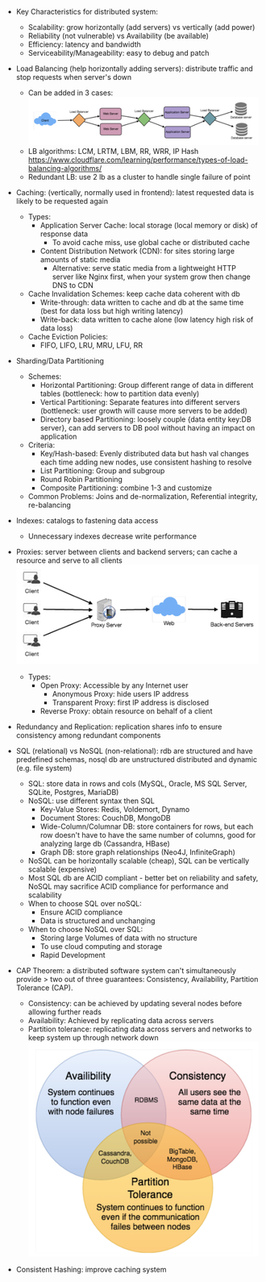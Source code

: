 - Key Characteristics for distributed system:
  - Scalability: grow horizontally (add servers) vs vertically (add power)
  - Reliability (not vulnerable) vs Availability (be available)
  - Efficiency: latency and bandwidth
  - Serviceability/Manageability: easy to debug and patch

- Load Balancing (help horizontally adding servers): distribute traffic and stop requests when server's down
  - Can be added in 3 cases: ![load-balancer.png](img%2Fload-balancer.png)
  - LB algorithms: LCM, LRTM, LBM, RR, WRR, IP Hash https://www.cloudflare.com/learning/performance/types-of-load-balancing-algorithms/
  - Redundant LB: use 2 lb as a cluster to handle single failure of point

- Caching: (vertically, normally used in frontend): latest requested data is likely to be requested again
  - Types:
    - Application Server Cache: local storage (local memory or disk) of response data 
      - To avoid cache miss, use global cache or distributed cache
    - Content Distribution Network (CDN): for sites storing large amounts of static media
      - Alternative: serve static media from a lightweight HTTP server like Nginx first, when your system grow then change DNS to CDN
  - Cache Invalidation Schemes: keep cache data coherent with db
    - Write-through: data written to cache and db at the same time (best for data loss but high writing latency)
    - Write-back: data written to cache alone (low latency high risk of data loss)
  - Cache Eviction Policies:
    - FIFO, LIFO, LRU, MRU, LFU, RR

- Sharding/Data Partitioning
  - Schemes:
    - Horizontal Partitioning: Group different range of data in different tables (bottleneck: how to partition data evenly)
    - Vertical Partitioning: Separate features into different servers (bottleneck: user growth will cause more servers to be added)
    - Directory based Partitioning: loosely couple {data entity key:DB server}, can add servers to DB pool without having an impact on application
  - Criteria:
    - Key/Hash-based: Evenly distributed data but hash val changes each time adding new nodes, use consistent hashing to resolve
    - List Partitioning: Group and subgroup
    - Round Robin Partitioning
    - Composite Partitioning: combine 1-3 and customize
  - Common Problems: Joins and de-normalization, Referential integrity, re-balancing

- Indexes: catalogs to fastening data access 
  - Unnecessary indexes decrease write performance

- Proxies: server between clients and backend servers; can cache a resource and serve to all clients 
![proxy.png](img%2Fproxy.png)
  - Types: 
    - Open Proxy: Accessible by any Internet user
      - Anonymous Proxy: hide users IP address
      - Transparent Proxy: first IP address is disclosed
    - Reverse Proxy: obtain resource on behalf of a client

- Redundancy and Replication: replication shares info to ensure consistency among redundant components 

- SQL (relational) vs NoSQL (non-relational): rdb are structured and have predefined schemas, nosql db are unstructured distributed and dynamic (e.g. file system)
  - SQL: store data in rows and cols (MySQL, Oracle, MS SQL Server, SQLite, Postgres, MariaDB)
  - NoSQL: use different syntax then SQL
    - Key-Value Stores: Redis, Voldemort, Dynamo
    - Document Stores: CouchDB, MongoDB
    - Wide-Column/Columnar DB: store containers for rows, but each row doesn't have to have the same number of columns, good for analyzing large db (Cassandra, HBase)
    - Graph DB: store graph relationships (Neo4J, InfiniteGraph)
  - NoSQL can be horizontally scalable (cheap), SQL can be vertically scalable (expensive)
  - Most SQL db are ACID compliant - better bet on reliability and safety, NoSQL may sacrifice ACID compliance for performance and scalability
  - When to choose SQL over noSQL: 
    - Ensure ACID compliance 
    - Data is structured and unchanging
  - When to choose NoSQL over SQL:
    - Storing large Volumes of data with no structure 
    - To use cloud computing and storage
    - Rapid Development

- CAP Theorem: a distributed software system can't simultaneously provide > two out of three guarantees: Consistency, Availability, Partition Tolerance (CAP).
  - Consistency: can be achieved by updating several nodes before allowing further reads
  - Availability: Achieved by replicating data across servers
  - Partition tolerance: replicating data across servers and networks to keep system up through network down
  ![CAP.png](img%2FCAP.png)

- Consistent Hashing: improve caching system

